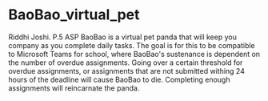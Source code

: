 # BaoBao_virtual_pet
Riddhi Joshi. P.5 ASP
BaoBao is a virtual pet panda that will keep you company as you complete daily tasks. The goal is for this to be compatible to Microsoft Teams for school, where BaoBao's sustenance is dependent on the number of overdue assignments. Going over a certain threshold for overdue assignments, or assignments that are not submitted withing 24 hours of the deadline will cause BaoBao to die.  Completing enough assignments will reincarnate the panda.
